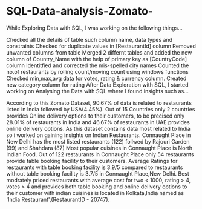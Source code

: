 # SQL-Data-analysis-Zomato-
While Exploring Data with SQL, I was working on the following things...

Checked all the details of table such column name, data types and constraints
Checked for duplicate values in [RestaurantId] column
Removed unwanted columns from table
Merged 2 differnt tables and added the new column of Country_Name with the help of primary key as [CountryCode] column
Identitfied and corrected the mis-spelled city names
Counted the no.of restaurants by rolling count/moving count using windows functions
Checked min,max,avg data for votes, rating & currency column.
Created new category column for rating
After Data Exploration with SQL, I started working on Analysing the Data with SQL where I found insights such as...

According to this Zomato Dataset, 90.67% of data is related to restaurants listed in India followed by USA(4.45%).
Out of 15 Countries only 2 countries provides Online delivery options to their customers, to be precised only 28.01% of restaurants in India and 46.67% of restaurants in UAE provides online delivery options.
As this dataset contains data most related to India so i worked on gaining insights on Indian Restaurants.
Connaught Place in New Delhi has the most listed restaurants (122) follwed by Rajouri Garden (99) and Shahdara (87)
Most popular cuisines in Connaught Place is North Indian Food.
Out of 122 restaurants in Connaught Place only 54 restaurants provide table booking facility to their customers.
Average Ratings for restaurants with table booking facility is 3.9/5 compared to restaurants without table booking facility is 3.7/5 in Connaught Place,New Delhi.
Best modrately priced restaurants with average cost for two < 1000, rating > 4, votes > 4 and provides both table booking and online delivery options to their customer with indian cuisines is located in Kolkata,India named as 'India Restaurant',(RestaurantID - 20747).

